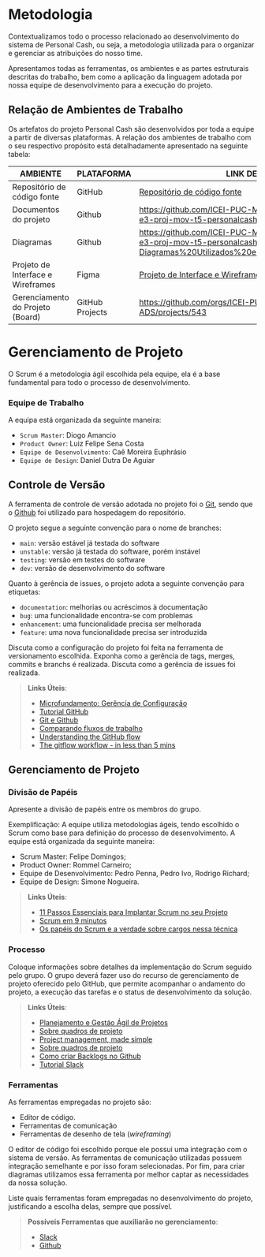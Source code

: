 
# Metodologia

Contextualizamos todo o processo relacionado ao desenvolvimento do sistema de Personal Cash, ou seja, a metodologia utilizada para o organizar e gerenciar as atribuições do nosso time.

Apresentamos todas as ferramentas, os ambientes e as partes estruturais descritas do trabalho, bem como a aplicação da linguagem adotada por nossa equipe de desenvolvimento para a execução do projeto.

## Relação de Ambientes de Trabalho

Os artefatos do projeto Personal Cash são desenvolvidos por toda a equipe a partir de diversas plataformas. A relação dos ambientes de trabalho com o seu respectivo propósito está detalhadamente apresentado na seguinte tabela:

| AMBIENTE                          | PLATAFORMA      | LINK DE ACESSO                                                                                                                  |
| --------------------------------- | --------------- | ------------------------------------------------------------------------------------------------------------------------------- |
| Repositório de código fonte       | GitHub          | [Repositório de código fonte](https://github.com/ICEI-PUC-Minas-PMV-ADS/ads-2024-1-e3-proj-mov-t5-personalcash/tree/main/src) |
| Documentos do projeto             | Github          | https://github.com/ICEI-PUC-Minas-PMV-ADS/ads-2024-1-e3-proj-mov-t5-personalcash/tree/main/docs       |
| Diagramas             | Github         | https://github.com/ICEI-PUC-Minas-PMV-ADS/ads-2024-1-e3-proj-mov-t5-personalcash/blob/main/docs/14-Diagramas%20Utilizados%20em%20todo%20o%20Projeto.md      |
| Projeto de Interface e Wireframes | Figma           | [Projeto de Interface e Wireframes](https://www.figma.com/file/PVMDd8ZYhduvIBc5eUkktw/Grupo-02---Le.io-App?type=design&node-id=0%3A1&mode=design&t=2Ob3Hm0gWIMeTHxV-1)                      |
| Gerenciamento do Projeto (Board)          | GitHub Projects | https://github.com/orgs/ICEI-PUC-Minas-PMV-ADS/projects/543    

# Gerenciamento de Projeto

O Scrum é a metodologia ágil escolhida pela equipe, ela é a base fundamental para todo o processo de desenvolvimento.

### Equipe de Trabalho

A equipa está organizada da seguinte maneira:

- `Scrum Master`: Diogo Amancio
- `Product Owner`: Luiz Felipe Sena Costa
- `Equipe de Desenvolvimento`: Caê Moreira Euphrásio
- `Equipe de Design`: Daniel Dutra De Aguiar

## Controle de Versão

A ferramenta de controle de versão adotada no projeto foi o
[Git](https://git-scm.com/), sendo que o [Github](https://github.com)
foi utilizado para hospedagem do repositório.

O projeto segue a seguinte convenção para o nome de branches:

- `main`: versão estável já testada do software
- `unstable`: versão já testada do software, porém instável
- `testing`: versão em testes do software
- `dev`: versão de desenvolvimento do software

Quanto à gerência de issues, o projeto adota a seguinte convenção para
etiquetas:

- `documentation`: melhorias ou acréscimos à documentação
- `bug`: uma funcionalidade encontra-se com problemas
- `enhancement`: uma funcionalidade precisa ser melhorada
- `feature`: uma nova funcionalidade precisa ser introduzida

Discuta como a configuração do projeto foi feita na ferramenta de versionamento escolhida. Exponha como a gerência de tags, merges, commits e branchs é realizada. Discuta como a gerência de issues foi realizada.

> **Links Úteis**:
> - [Microfundamento: Gerência de Configuração](https://pucminas.instructure.com/courses/87878/)
> - [Tutorial GitHub](https://guides.github.com/activities/hello-world/)
> - [Git e Github](https://www.youtube.com/playlist?list=PLHz_AreHm4dm7ZULPAmadvNhH6vk9oNZA)
>  - [Comparando fluxos de trabalho](https://www.atlassian.com/br/git/tutorials/comparing-workflows)
> - [Understanding the GitHub flow](https://guides.github.com/introduction/flow/)
> - [The gitflow workflow - in less than 5 mins](https://www.youtube.com/watch?v=1SXpE08hvGs)

## Gerenciamento de Projeto

### Divisão de Papéis

Apresente a divisão de papéis entre os membros do grupo.

Exemplificação: A equipe utiliza metodologias ágeis, tendo escolhido o Scrum como base para definição do processo de desenvolvimento. A equipe está organizada da seguinte maneira:
- Scrum Master: Felipe Domingos;
- Product Owner: Rommel Carneiro;
- Equipe de Desenvolvimento: Pedro Penna, Pedro Ivo, Rodrigo Richard;
- Equipe de Design: Simone Nogueira.

> **Links Úteis**:
> - [11 Passos Essenciais para Implantar Scrum no seu Projeto](https://mindmaster.com.br/scrum-11-passos/)
> - [Scrum em 9 minutos](https://www.youtube.com/watch?v=XfvQWnRgxG0)
> - [Os papéis do Scrum e a verdade sobre cargos nessa técnica](https://www.atlassian.com/br/agile/scrum/roles)

### Processo

Coloque  informações sobre detalhes da implementação do Scrum seguido pelo grupo. O grupo deverá fazer uso do recurso de gerenciamento de projeto oferecido pelo GitHub, que permite acompanhar o andamento do projeto, a execução das tarefas e o status de desenvolvimento da solução.
 
> **Links Úteis**:
> - [Planejamento e Gestáo Ágil de Projetos](https://pucminas.instructure.com/courses/87878/pages/unidade-2-tema-2-utilizacao-de-ferramentas-para-controle-de-versoes-de-software)
> - [Sobre quadros de projeto](https://docs.github.com/pt/issues/organizing-your-work-with-project-boards/managing-project-boards/about-project-boards)
> - [Project management, made simple](https://github.com/features/project-management/)
> - [Sobre quadros de projeto](https://docs.github.com/pt/github/managing-your-work-on-github/about-project-boards)
> - [Como criar Backlogs no Github](https://www.youtube.com/watch?v=RXEy6CFu9Hk)
> - [Tutorial Slack](https://slack.com/intl/en-br/)

### Ferramentas

As ferramentas empregadas no projeto são:

- Editor de código.
- Ferramentas de comunicação
- Ferramentas de desenho de tela (_wireframing_)

O editor de código foi escolhido porque ele possui uma integração com o sistema de versão. As ferramentas de comunicação utilizadas possuem integração semelhante e por isso foram selecionadas. Por fim, para criar diagramas utilizamos essa ferramenta por melhor captar as necessidades da nossa solução.

Liste quais ferramentas foram empregadas no desenvolvimento do projeto, justificando a escolha delas, sempre que possível.
 
> **Possíveis Ferramentas que auxiliarão no gerenciamento**: 
> - [Slack](https://slack.com/)
> - [Github](https://github.com/)
